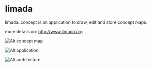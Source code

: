 # limada
limada::concept  is an application to draw, edit and store concept maps.

more details on: http://www.limada.org

![Alt concept map](http://www.limada.org/Content/ExampleImages/LimadaCloud.png)

![Alt application](http://www.limada.org/Content/ExampleImages/limadaConceptApp.png)

![Alt architecture](http://github.com/www.limada.org/Content/Diagrams/Limada%20Architecture%20Layers.png)




